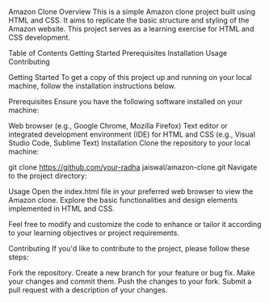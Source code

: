 
Amazon Clone
Overview
This is a simple Amazon clone project built using HTML and CSS. It aims to replicate the basic structure and styling of the Amazon website. This project serves as a learning exercise for HTML and CSS development.

 Table of Contents
 Getting Started
 Prerequisites
 Installation
 Usage
 Contributing

Getting Started
To get a copy of this project up and running on your local machine, follow the installation instructions below.

Prerequisites
Ensure you have the following software installed on your machine:

Web browser (e.g., Google Chrome, Mozilla Firefox)
Text editor or integrated development environment (IDE) for HTML and CSS (e.g., Visual Studio Code, Sublime Text)
Installation
Clone the repository to your local machine:

git clone https://github.com/your-radha jaiswal/amazon-clone.git
Navigate to the project directory:

Usage
Open the index.html file in your preferred web browser to view the Amazon clone. Explore the basic functionalities and design elements implemented in HTML and CSS.

Feel free to modify and customize the code to enhance or tailor it according to your learning objectives or project requirements.

Contributing
If you'd like to contribute to the project, please follow these steps:

Fork the repository.
Create a new branch for your feature or bug fix.
Make your changes and commit them.
Push the changes to your fork.
Submit a pull request with a description of your changes.
